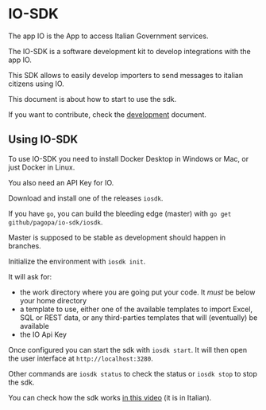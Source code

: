 
# IO-SDK

The app IO is the App to access Italian Government services.

The IO-SDK is a software development kit to develop integrations with the app IO.

This SDK allows to easily develop importers to send messages to italian citizens using IO.

This document is about how to start to use the sdk.

If you want to contribute, check the [development](DEVEL.md) document.

## Using IO-SDK 

To use IO-SDK you need to install Docker Desktop in Windows or Mac, or just Docker in Linux.

You also need an API Key for IO.

Download and install one of the releases `iosdk`.

If you have `go`, you can build the bleeding edge (master) with `go get github/pagopa/io-sdk/iosdk`.

Master is supposed to be stable as development should happen in branches.

Initialize the environment with `iosdk init`.

It will ask for:

- the work directory where you are going put your code. It *must* be below your home directory
- a template to use, either one of the available templates to import Excel, SQL or REST data, or any third-parties templates that will (eventually) be available
- the IO Api Key

Once configured you can start the sdk with `iosdk start`. 
It will then open the user interface at `http://localhost:3280`.

Other commands are `iosdk status` to check the status or `iosdk stop` to stop the sdk.

You can check how the sdk works [in this video](https://youtu.be/qnnCg_cIwWc) (it is in Italian). 
